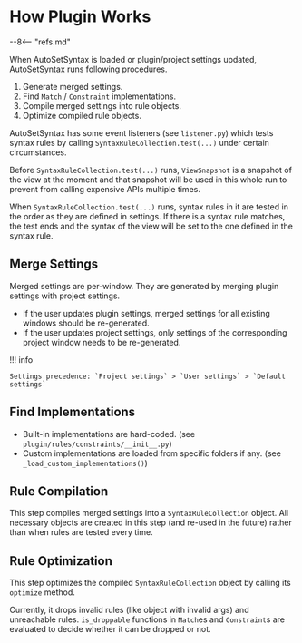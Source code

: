 # How Plugin Works

--8<-- "refs.md"

When AutoSetSyntax is loaded or plugin/project settings updated, AutoSetSyntax runs following procedures.

1. Generate merged settings.
1. Find `Match` / `Constraint` implementations.
1. Compile merged settings into rule objects.
1. Optimize compiled rule objects.

AutoSetSyntax has some event listeners (see `listener.py`) which tests syntax rules by calling
`SyntaxRuleCollection.test(...)` under certain circumstances.

Before `SyntaxRuleCollection.test(...)` runs, `ViewSnapshot` is a snapshot of the view at the moment
and that snapshot will be used in this whole run to prevent from calling expensive APIs multiple times.

When `SyntaxRuleCollection.test(...)` runs, syntax rules in it are tested in the order
as they are defined in settings. If there is a syntax rule matches, the test ends and
the syntax of the view will be set to the one defined in the syntax rule.

## Merge Settings

Merged settings are per-window. They are generated by merging plugin settings with project settings.

- If the user updates plugin settings,
  merged settings for all existing windows should be re-generated.
- If the user updates project settings,
  only settings of the corresponding project window needs to be re-generated.

!!! info

    Settings precedence: `Project settings` > `User settings` > `Default settings`

## Find Implementations

- Built-in implementations are hard-coded. (see `plugin/rules/constraints/__init__.py`)
- Custom implementations are loaded from specific folders if any. (see `_load_custom_implementations()`)

## Rule Compilation

This step compiles merged settings into a `SyntaxRuleCollection` object.
All necessary objects are created in this step (and re-used in the future)
rather than when rules are tested every time.

## Rule Optimization

This step optimizes the compiled `SyntaxRuleCollection` object by calling its `optimize` method.

Currently, it drops invalid rules (like object with invalid args) and unreachable rules.
`is_droppable` functions in `Match`es and `Constraint`s are evaluated to decide whether it can be dropped or not.
